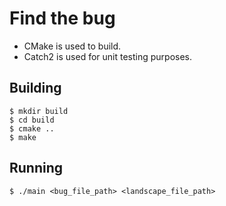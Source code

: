 # Find the bug

 - CMake is used to build.
 - Catch2 is used for unit testing purposes.

## Building
```
$ mkdir build
$ cd build
$ cmake ..
$ make
```

## Running
```
$ ./main <bug_file_path> <landscape_file_path>
```